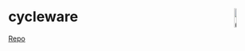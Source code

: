 # cycleware <img src="https://github.com/Elec42/cycleware/images/logoBot.png" alt="Cycleware Logo" width="10%" height="10%" align=right>

[Repo](https://github.com/Elec42/cycleware/)
